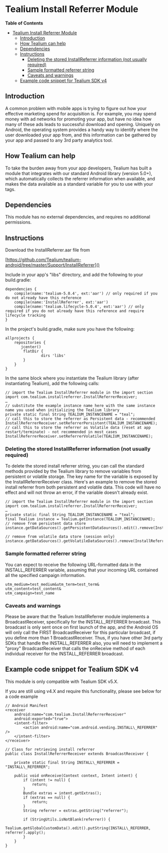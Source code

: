 # Tealium Install Referrer Module


**Table of Contents**

- [Tealium Install Referrer Module](#tealium-install-referrer-module)
	- [Introduction](#introdution)
	- [How Tealium can help](#how-tealium-can-help)
	- [Dependencies](#dependencies)
	- [Instructions](#instructions)
		- [Deleting the stored InstallReferrer information (not usually required)](#deleting-the-stored-installreferrer-information-not-usually-required)
		- [Sample formatted referrer string](#sample-formatted-referrer-string)
		- [Caveats and warnings](#caveats-and-warnings)
	- [Example code snippet for Tealium SDK v4](#example-code-snippet-for-tealium-sdk-v4)

## Introduction

A common problem with mobile apps is trying to figure out how your effective marketing spend for acquisition is. For example, you may spend money with ad networks for promoting your app, but have no idea how many of these ads leads to successful download and opening. Uniquely on Android, the operating system provides a handy way to identify where the user downloaded your app from, and this information can be gathered by your app and passed to any 3rd party analytics tool.

## How Tealium can help

To take the burden away from your app developers, Tealium has built a module that integrates with our standard Android library (version 5.0+), which automatically collects the referrer information when available, and makes the data available as a standard variable for you to use with your tags.

## Dependencies

This module has no external dependencies, and requires no additional permissions.

## Instructions
Download the InstallReferrer.aar file from 

[https://github.com/Tealium/tealium-android/tree/master/Support/InstallReferrer]()

Include in your app's "libs" directory, and add the following to your build.gradle:

```
dependencies {
    compile(name:'tealium-5.0.4', ext:'aar') // only required if you do not already have this reference
    compile(name:'InstallReferrer', ext:'aar')
    compile(name:'tealium.lifecycle-5.0.4', ext:'aar') // only required if you do not already have this reference and require lifecycle tracking
}
```

In the project's build.gradle, make sure you have the following:

```
allprojects {
    repositories {
       jcenter()
        flatDir {
            	dirs 'libs'
        }
    }
}
```
In the same block where you instantiate the Tealium library (after instantiating Tealium), add the following calls:

```
// import the Tealium InstallReferrer module in the import section
import com.tealium.installreferrer.InstallReferrerReceiver;
…
// substitute the example instance name here with the same instance name you used when initializing the Tealium library
private static final String TEALIUM_INSTANCENAME = "teal";
// call this to store the referrer as Persistent data - recommended
InstallReferrerReceiver.setReferrerPersistent(TEALIUM_INSTANCENAME);
// call this to store the referrer as Volatile data (reset at app restart/terminate) - not recommended in most cases
InstallReferrerReceiver.setReferrerVolatile(TEALIUM_INSTANCENAME);
```

### Deleting the stored InstallReferrer information (not usually required)

To delete the stored install referrer string, you can call the standard methods provided by the Tealium library to remove variables from persistent or volatile storage. The key name for the variable is exposed by the InstallReferrerReceiver class. Here's an example to remove the stored install referrer from both persistent and volatile data. This code will have no effect and will not throw an error, if the variable doesn't already exist.

```
// import the Tealium InstallReferrer module in the import section
import com.tealium.installreferrer.InstallReferrerReceiver;
…
private static final String TEALIUM_INSTANCENAME = "teal";
final Tealium instance = Tealium.getInstance(TEALIUM_INSTANCENAME);
// remove from persistent data store
instance.getDataSources().getPersistentDataSources().edit().remove(InstallReferrerReceiver.KEYNAME).apply();

// remove from volatile data store (session only)
instance.getDataSources().getVolatileDataSources().remove(InstallReferrerReceiver.KEYNAME);

```

### Sample formatted referrer string

You can expect to receive the following URL-formatted data in the INSTALL\_REFERRER variable, assuming that your incoming URL contained all the specified campaign information.

```utm_source=test_source&
utm_medium=test_medium&utm_term=test_term&
utm_content=test_content&
utm_campaign=test_name

```

### Caveats and warnings

Please be aware that the Tealium InstallReferrer module implements a BroadcastReceiver, specifically for the INSTALL\_REFERRER broadcast. This broadcast is only sent once on first launch of the app, and the Android OS will only call the FIRST BroadcastReceiver for this particular broadcast, if you define more than 1 BroadcastReceiver. Thus, if you have other 3rd party SDKs that handle the INSTALL\_REFERRER also, you will need to implement a "proxy" BroadcastReceiver that calls the onReceive method of each individual receiver for the INSTALL\_REFERRER broadcast.

## Example code snippet for Tealium SDK v4

This module is only compatible with Tealium SDK v5.X.

If you are still using v4.X and require this functionality, please see below for a code example

```
// Android Manifest 
<receiver
    android:name="com.tealium.InstallReferrerReceiver"
    android:exported="true">
    <intent-filter>
        <action android:name="com.android.vending.INSTALL\_REFERRER" />
    </intent-filter>
</receiver>
```
 
```
// Class for retrieving install referrer
public class InstallReferrerReceiver extends BroadcastReceiver {

    private static final String INSTALL\_REFERRER = "INSTALL\_REFERRER";

    public void onReceive(Context context, Intent intent) {
        if (intent != null) {
            return;
        }
        Bundle extras = intent.getExtras();
        if (extras == null) {
            return;
        }
        String referrer = extras.getString("referrer");

        if (StringUtils.isNotBlank(referrer)) {
            Tealium.getGlobalCustomData().edit().putString(INSTALL\_REFERRER, referrer).apply();
        }
    }
}
```
